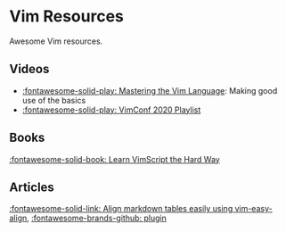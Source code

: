 Vim Resources
===

Awesome Vim resources.

Videos
---
- [:fontawesome-solid-play: Mastering the Vim Language](https://www.youtube.com/watch?v=wlR5gYd6um0): Making good use of the basics
- [:fontawesome-solid-play: VimConf 2020 Playlist](https://www.youtube.com/watch?v=bq0AksG6-S4)

Books
---
[:fontawesome-solid-book: Learn VimScript the Hard Way](https://learnvimscriptthehardway.stevelosh.com/)

Articles
---
[:fontawesome-solid-link: Align markdown tables easily using vim-easy-align](https://thoughtbot.com/blog/align-github-flavored-markdown-tables-in-vim), [:fontawesome-brands-github: plugin](https://github.com/junegunn/vim-easy-align)
